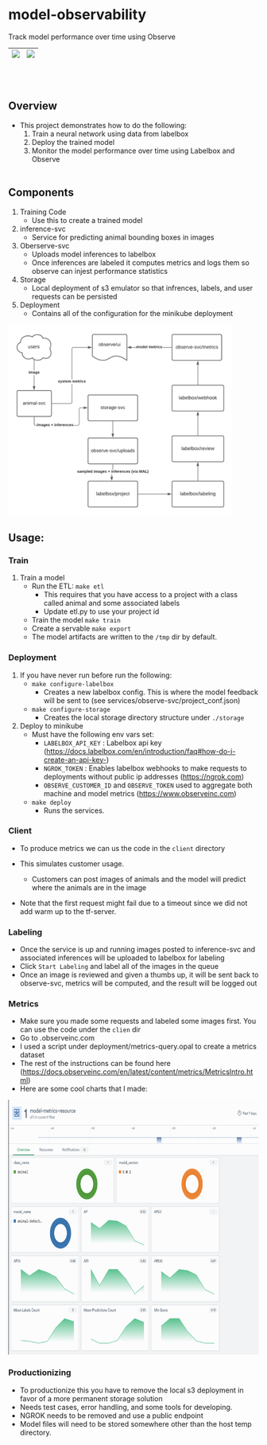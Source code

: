 # model-observability
Track model performance over time using Observe

| <img src="https://labelbox.com/blog/content/images/2021/02/logo-v4.svg" width="256" style="background-color:White;"> | <img src="https://www.observeinc.com/wp-content/themes/observe-rdc/theme/images/observe.jpg" width="256"> | 
| -------------------------------------------------------------------------------------------------------------------- | --------------------------------------------------------------------------------------------------------- |

<br></br>
## Overview
* This project demonstrates how to do the following:
    1. Train a neural network using data from labelbox
    2. Deploy the trained model
    3. Monitor the model performance over time using Labelbox and Observe
<br></br>
## Components
1. Training Code
    - Use this to create a trained model
2. inference-svc
    - Service for predicting animal bounding boxes in images
3. Oberserve-svc
    - Uploads model inferences to labelbox
    - Once inferences are labeled it computes metrics and logs them so observe can injest performance statistics
4. Storage
    - Local deployment of s3 emulator so that infrences, labels, and user requests can be persisted
5. Deployment
    - Contains all of the configuration for the minikube deployment

<img src="images/design.png" height="384" >


## Usage:


### Train
1. Train a model
    * Run the ETL: `make etl`
        * This requires that you have access to a project with a class called animal and some associated labels
        * Update etl.py to use your project id
    * Train the model `make train`
    * Create a servable `make export`
    * The model artifacts are written to the `/tmp` dir by default.    

### Deployment
1. If you have never run before run the following:
    * `make configure-labelbox`
        - Creates a new labelbox config. This is where the model feedback will be sent to (see services/observe-svc/project_conf.json)
    * `make configure-storage`
        - Creates the local storage directory structure under `./storage`
2. Deploy to minikube
    * Must have the following env vars set:
        - `LABELBOX_API_KEY` : Labelbox api key (https://docs.labelbox.com/en/introduction/faq#how-do-i-create-an-api-key-)
        - `NGROK_TOKEN` : Enables labelbox webhooks to make requests to deployments without public ip addresses (https://ngrok.com)
        - `OBSERVE_CUSTOMER_ID` and `OBSERVE_TOKEN` used to aggregate both machine and model metrics (https://www.observeinc.com)
    * `make deploy`
        - Runs the services.

### Client

* To produce metrics we can us the code in the `client` directory
* This simulates customer usage. 
    * Customers can post images of animals and the model will predict where the animals are in the image

* Note that the first request might fail due to a timeout since we did not add warm up to the tf-server.

### Labeling

* Once the service is up and running images posted to inference-svc and associated inferences will be uploaded to labelbox for labeling
* Click `Start Labeling` and label all of the images in the queue
* Once an image is reviewed and given a thumbs up, it will be sent back to observe-svc, metrics will be computed, and the result will be logged out


### Metrics
* Make sure you made some requests and labeled some images first. You can use the code under the `clien` dir
* Go to <your account number>.observeinc.com
* I used a script under deployment/metrics-query.opal to create a metrics dataset
* The rest of the instructions can be found here (https://docs.observeinc.com/en/latest/content/metrics/MetricsIntro.html)
* Here are some cool charts that I made:


<img src="images/observe-dashboard.png" height="512" >

### Productionizing
* To productionize this you have to remove the local s3 deployment in favor of a more permanent storage solution
* Needs test cases, error handling, and some tools for developing.
* NGROK needs to be removed and use a public endpoint
* Model files will need to be stored somewhere other than the host temp directory.



